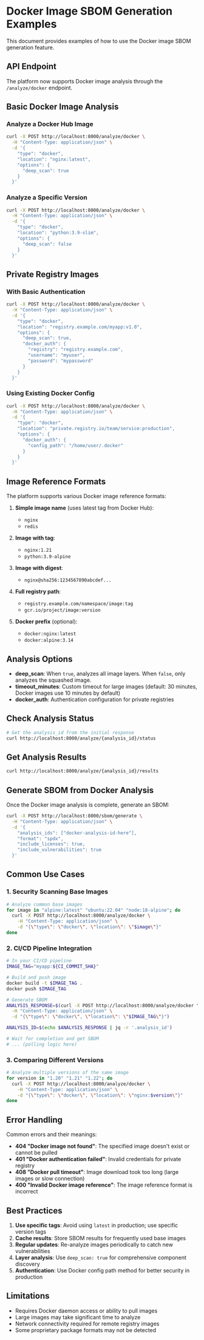 # Docker Image SBOM Generation Examples

This document provides examples of how to use the Docker image SBOM generation feature.

## API Endpoint

The platform now supports Docker image analysis through the `/analyze/docker` endpoint.

## Basic Docker Image Analysis

### Analyze a Docker Hub Image

```bash
curl -X POST http://localhost:8000/analyze/docker \
  -H "Content-Type: application/json" \
  -d '{
    "type": "docker",
    "location": "nginx:latest",
    "options": {
      "deep_scan": true
    }
  }'
```

### Analyze a Specific Version

```bash
curl -X POST http://localhost:8000/analyze/docker \
  -H "Content-Type: application/json" \
  -d '{
    "type": "docker",
    "location": "python:3.9-slim",
    "options": {
      "deep_scan": false
    }
  }'
```

## Private Registry Images

### With Basic Authentication

```bash
curl -X POST http://localhost:8000/analyze/docker \
  -H "Content-Type: application/json" \
  -d '{
    "type": "docker",
    "location": "registry.example.com/myapp:v1.0",
    "options": {
      "deep_scan": true,
      "docker_auth": {
        "registry": "registry.example.com",
        "username": "myuser",
        "password": "mypassword"
      }
    }
  }'
```

### Using Existing Docker Config

```bash
curl -X POST http://localhost:8000/analyze/docker \
  -H "Content-Type: application/json" \
  -d '{
    "type": "docker",
    "location": "private.registry.io/team/service:production",
    "options": {
      "docker_auth": {
        "config_path": "/home/user/.docker"
      }
    }
  }'
```

## Image Reference Formats

The platform supports various Docker image reference formats:

1. **Simple image name** (uses latest tag from Docker Hub):
   - `nginx`
   - `redis`

2. **Image with tag**:
   - `nginx:1.21`
   - `python:3.9-alpine`

3. **Image with digest**:
   - `nginx@sha256:1234567890abcdef...`

4. **Full registry path**:
   - `registry.example.com/namespace/image:tag`
   - `gcr.io/project/image:version`

5. **Docker prefix** (optional):
   - `docker:nginx:latest`
   - `docker:alpine:3.14`

## Analysis Options

- **deep_scan**: When `true`, analyzes all image layers. When `false`, only analyzes the squashed image.
- **timeout_minutes**: Custom timeout for large images (default: 30 minutes, Docker images use 10 minutes by default)
- **docker_auth**: Authentication configuration for private registries

## Check Analysis Status

```bash
# Get the analysis_id from the initial response
curl http://localhost:8000/analyze/{analysis_id}/status
```

## Get Analysis Results

```bash
curl http://localhost:8000/analyze/{analysis_id}/results
```

## Generate SBOM from Docker Analysis

Once the Docker image analysis is complete, generate an SBOM:

```bash
curl -X POST http://localhost:8000/sbom/generate \
  -H "Content-Type: application/json" \
  -d '{
    "analysis_ids": ["docker-analysis-id-here"],
    "format": "spdx",
    "include_licenses": true,
    "include_vulnerabilities": true
  }'
```

## Common Use Cases

### 1. Security Scanning Base Images

```bash
# Analyze common base images
for image in "alpine:latest" "ubuntu:22.04" "node:18-alpine"; do
  curl -X POST http://localhost:8000/analyze/docker \
    -H "Content-Type: application/json" \
    -d "{\"type\": \"docker\", \"location\": \"$image\"}"
done
```

### 2. CI/CD Pipeline Integration

```bash
# In your CI/CD pipeline
IMAGE_TAG="myapp:${CI_COMMIT_SHA}"

# Build and push image
docker build -t $IMAGE_TAG .
docker push $IMAGE_TAG

# Generate SBOM
ANALYSIS_RESPONSE=$(curl -X POST http://localhost:8000/analyze/docker \
  -H "Content-Type: application/json" \
  -d "{\"type\": \"docker\", \"location\": \"$IMAGE_TAG\"}")

ANALYSIS_ID=$(echo $ANALYSIS_RESPONSE | jq -r '.analysis_id')

# Wait for completion and get SBOM
# ... (polling logic here)
```

### 3. Comparing Different Versions

```bash
# Analyze multiple versions of the same image
for version in "1.20" "1.21" "1.22"; do
  curl -X POST http://localhost:8000/analyze/docker \
    -H "Content-Type: application/json" \
    -d "{\"type\": \"docker\", \"location\": \"nginx:$version\"}"
done
```

## Error Handling

Common errors and their meanings:

- **404 "Docker image not found"**: The specified image doesn't exist or cannot be pulled
- **401 "Docker authentication failed"**: Invalid credentials for private registry
- **408 "Docker pull timeout"**: Image download took too long (large images or slow connection)
- **400 "Invalid Docker image reference"**: The image reference format is incorrect

## Best Practices

1. **Use specific tags**: Avoid using `latest` in production; use specific version tags
2. **Cache results**: Store SBOM results for frequently used base images
3. **Regular updates**: Re-analyze images periodically to catch new vulnerabilities
4. **Layer analysis**: Use `deep_scan: true` for comprehensive component discovery
5. **Authentication**: Use Docker config path method for better security in production

## Limitations

- Requires Docker daemon access or ability to pull images
- Large images may take significant time to analyze
- Network connectivity required for remote registry images
- Some proprietary package formats may not be detected